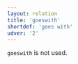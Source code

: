 ```yaml
---
layout: relation
title: 'goeswith'
shortdef: 'goes with'
udver: '2'
---
```


`goeswith` is not used.
